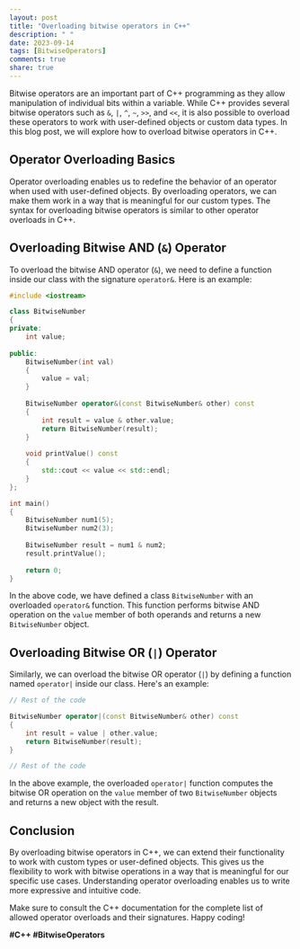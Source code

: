 ```yaml
---
layout: post
title: "Overloading bitwise operators in C++"
description: " "
date: 2023-09-14
tags: [BitwiseOperators]
comments: true
share: true
---
```


Bitwise operators are an important part of C++ programming as they allow manipulation of individual bits within a variable. While C++ provides several bitwise operators such as `&`, `|`, `^`, `~`, `>>`, and `<<`, it is also possible to overload these operators to work with user-defined objects or custom data types. In this blog post, we will explore how to overload bitwise operators in C++.

## Operator Overloading Basics ##

Operator overloading enables us to redefine the behavior of an operator when used with user-defined objects. By overloading operators, we can make them work in a way that is meaningful for our custom types. The syntax for overloading bitwise operators is similar to other operator overloads in C++.

## Overloading Bitwise AND (`&`) Operator ##

To overload the bitwise AND operator (`&`), we need to define a function inside our class with the signature `operator&`. Here is an example:

```cpp
#include <iostream>

class BitwiseNumber
{
private:
    int value;
    
public:
    BitwiseNumber(int val)
    {
        value = val;
    }
    
    BitwiseNumber operator&(const BitwiseNumber& other) const
    {
        int result = value & other.value;
        return BitwiseNumber(result);
    }
    
    void printValue() const
    {
        std::cout << value << std::endl;
    }
};

int main()
{
    BitwiseNumber num1(5);
    BitwiseNumber num2(3);
    
    BitwiseNumber result = num1 & num2;
    result.printValue();
    
    return 0;
}
```

In the above code, we have defined a class `BitwiseNumber` with an overloaded `operator&` function. This function performs bitwise AND operation on the `value` member of both operands and returns a new `BitwiseNumber` object.

## Overloading Bitwise OR (`|`) Operator ##

Similarly, we can overload the bitwise OR operator (`|`) by defining a function named `operator|` inside our class. Here's an example:

```cpp
// Rest of the code

BitwiseNumber operator|(const BitwiseNumber& other) const
{
    int result = value | other.value;
    return BitwiseNumber(result);
}

// Rest of the code
```

In the above example, the overloaded `operator|` function computes the bitwise OR operation on the `value` member of two `BitwiseNumber` objects and returns a new object with the result.

## Conclusion ##

By overloading bitwise operators in C++, we can extend their functionality to work with custom types or user-defined objects. This gives us the flexibility to work with bitwise operations in a way that is meaningful for our specific use cases. Understanding operator overloading enables us to write more expressive and intuitive code.

Make sure to consult the C++ documentation for the complete list of allowed operator overloads and their signatures. Happy coding!

**#C++ #BitwiseOperators**